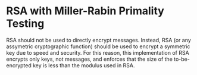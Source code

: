 # RSA with Miller-Rabin Primality Testing

RSA should not be used to directly encrypt messages. Instead, RSA (or any assymetric cryptographic function) should be used to encrypt a symmetric key due to speed and security. For this reason, this implementation of RSA encrypts
only keys, not messages, and enforces that the size of the to-be-encrypted key is less than the modulus used in RSA.
